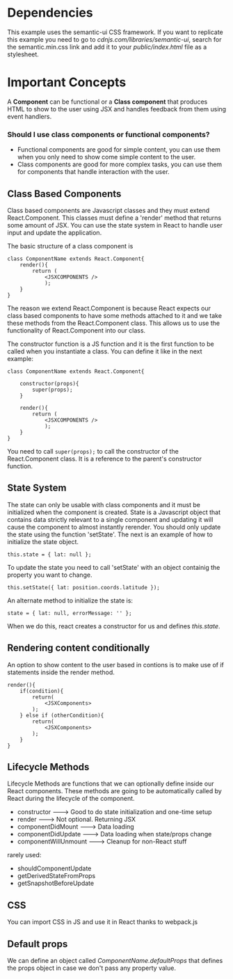 # Dependencies
This example uses the semantic-ui CSS framework.
If you want to replicate this example you need to go to *cdnjs.com/libraries/semantic-ui*, search for the semantic.min.css link and add it to your *public/index.html* file as a stylesheet. 

# Important Concepts

A **Component** can be functional or a **Class component** that produces HTML to show to the user using JSX and handles feedback from them using event handlers.

### Should I use class components or functional components?
* Functional components are good for simple content, you can use them when you only need to show come simple content to the user.
* Class components are good for more complex tasks, you can use them for components that handle interaction with the user. 
## Class Based Components
Class based components are Javascript classes and they must extend React.Component. This classes must define a 'render' method that returns some amount of JSX.
You can use the state system in React to handle user input and update the application. 

The basic structure of a class component is
```
class ComponentName extends React.Component{
    render(){
        return (
            <JSXCOMPONENTS />
            );
    }
}

```
The reason we extend React.Component is because React expects our class based components to have some methods attached to it and we take these methods from the React.Component class. This allows us to use the functionality of React.Component into our class.

The constructor function is a JS function and it is the first function to be called when you instantiate a class.
You can define it like in the next example:

```
class ComponentName extends React.Component{

    constructor(props){
        super(props);
    }

    render(){
        return (
            <JSXCOMPONENTS />
            );
    }
}

```
You need to call ```super(props);``` to call the constructor of the React.Component class. It is a reference to the parent's constructor function.

## State System
The state can only be usable with class components and it must be initialized when the component is created.
State is a Javascript object that contains data strictly relevant to a single component and updating it will cause the component to almost instantly rerender.
You should only update the state using the function 'setState'. The next is an example of how to initialize the state object.
```
this.state = { lat: null };
```
To update the state you need to call 'setState' with an object containig the property you want to change.
```
this.setState({ lat: position.coords.latitude });
```
An alternate method to initialize the state is:
```
state = { lat: null, errorMessage: '' };
```
When we do this, react creates a constructor for us and defines *this.state*.
## Rendering content conditionally
An option to show content to the user based in contions is to make use of if statements inside the render method.
```
render(){
    if(condition){
        return(
            <JSXComponents>
        );
    } else if (otherCondition){
        return(
            <JSXComponents>
        );
    }
}
```
## Lifecycle Methods
Lifecycle Methods are functions that we can optionally define inside our React components. These methods are going to be automatically called by React during the lifecycle of the component. 
* constructor ---> Good to do state initialization and one-time setup
* render ---> Not optional. Returning JSX
* componentDidMount ---> Data loading
* componentDidUpdate ---> Data loading when state/props change
* componentWillUnmount ---> Cleanup for non-React stuff

rarely used:

* shouldComponentUpdate
* getDerivedStateFromProps
* getSnapshotBeforeUpdate

## CSS
You can import CSS in JS and use it in React thanks to webpack.js

## Default props
We can define an object called *ComponentName.defaultProps* that defines the props object in case we don't pass any property value.


  
